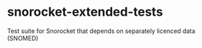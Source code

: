 # snorocket-extended-tests

Test suite for Snorocket that depends on separately licenced data (SNOMED)

